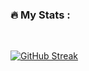 ### :fire: My Stats :

 

[![GitHub Streak](http://github-readme-streak-stats.herokuapp.com?user=Amitsinghevs&theme=dark&background=000000)](https://github.com/Amitsinghevs)
